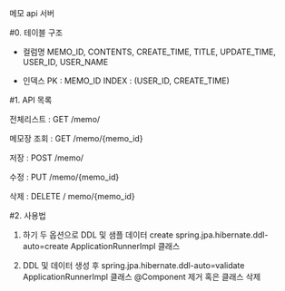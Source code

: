 메모 api 서버

#0. 테이블 구조
- 컬럼명
MEMO_ID,
CONTENTS,
CREATE_TIME,
TITLE,
UPDATE_TIME,
USER_ID,
USER_NAME

- 인덱스
PK : MEMO_ID
INDEX : (USER_ID, CREATE_TIME)

#1. API 목록

전체리스트 : GET /memo/

메모장 조회 : GET /memo/{memo_id}

저장 : POST /memo/

수정 : PUT /memo/{memo_id}

삭제 : DELETE / memo/{memo_id}


#2. 사용법

1. 하기 두 옵션으로 DDL 및 샘플 데이터 create
spring.jpa.hibernate.ddl-auto=create
ApplicationRunnerImpl 클래스

2. DDL 및 데이터 생성 후
spring.jpa.hibernate.ddl-auto=validate
ApplicationRunnerImpl 클래스 @Component 제거 혹은 클래스 삭제
